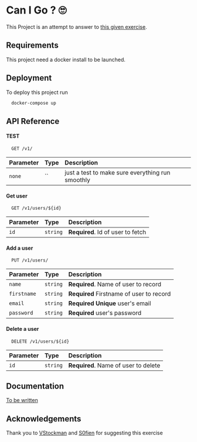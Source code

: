 
# Can I Go ? 🙄

This Project is an attempt to answer to [this given exercise](https://github.com/S0fien/KataNodeApi).


## Requirements

This project need a docker install to be launched.

## Deployment

To deploy this project run

```bash
  docker-compose up
```


## API Reference

#### TEST

```http
  GET /v1/
```

| Parameter | Type     | Description                |
| :-------- | :------- | :------------------------- |
| `none` | `` |just a test to make sure everything run smoothly |

#### Get user

```http
  GET /v1/users/${id}
```

| Parameter | Type     | Description                       |
| :-------- | :------- | :-------------------------------- |
| `id`      | `string` | **Required**. Id of user to fetch |



#### Add a user

```http
  PUT /v1/users/
```

| Parameter | Type     | Description                       |
| :-------- | :------- | :-------------------------------- |
| `name`      | `string` | **Required**. Name of user to record |
| `firstname` | `string` | **Required** Firstname of user to record|
| `email` | `string` | **Required** **Unique** user's email|
| `password` | `string` |**Required** user's password|


#### Delete a user

```http
  DELETE /v1/users/${id}
```

| Parameter | Type     | Description                       |
| :-------- | :------- | :-------------------------------- |
| `id`      | `string` | **Required**. Name of user to delete |

## Documentation

[To be written](https://linktodocumentation)


## Acknowledgements

Thank you to [VStockman](https://github.com/VStockman) and [S0fien](https://github.com/S0fien) for suggesting this exercise

